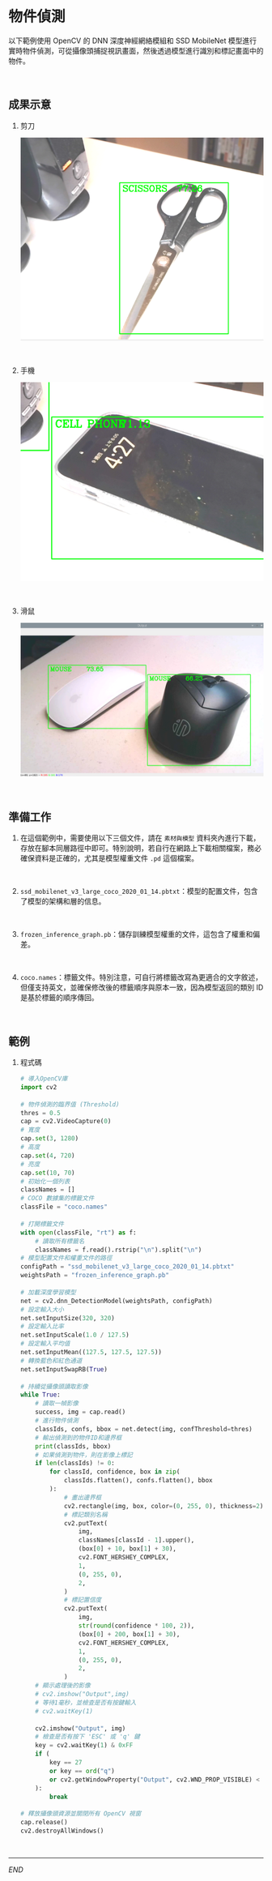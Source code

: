 # 物件偵測

以下範例使用 OpenCV 的 DNN 深度神經網絡模組和 SSD MobileNet 模型進行實時物件偵測，可從攝像頭捕捉視訊畫面，然後透過模型進行識別和標記畫面中的物件。

<br>

## 成果示意

1. 剪刀

    ![](images/img_04.png)

<br>

2. 手機

    ![](images/img_05.png)

<br>

3. 滑鼠

    ![](images/img_14.png)

<br>

## 準備工作

1. 在這個範例中，需要使用以下三個文件，請在 `素材與模型` 資料夾內進行下載，存放在腳本同層路徑中即可。特別說明，若自行在網路上下載相關檔案，務必確保資料是正確的，尤其是模型權重文件 `.pd` 這個檔案。

<br>

2. `ssd_mobilenet_v3_large_coco_2020_01_14.pbtxt`：模型的配置文件，包含了模型的架構和層的信息。

<br>

3. `frozen_inference_graph.pb`：儲存訓練模型權重的文件，這包含了權重和偏差。

<br>

4. `coco.names`：標籤文件。特別注意，可自行將標籤改寫為更適合的文字敘述，但僅支持英文，並確保修改後的標籤順序與原本一致，因為模型返回的類別 ID 是基於標籤的順序傳回。

<br>

## 範例

1. 程式碼

    ```python
    # 導入OpenCV庫
    import cv2

    # 物件偵測的臨界值 (Threshold)
    thres = 0.5
    cap = cv2.VideoCapture(0)
    # 寬度
    cap.set(3, 1280)
    # 高度
    cap.set(4, 720)
    # 亮度
    cap.set(10, 70)
    # 初始化一個列表
    classNames = []
    # COCO 數據集的標籤文件
    classFile = "coco.names"

    # 打開標籤文件
    with open(classFile, "rt") as f:
        # 讀取所有標籤名
        classNames = f.read().rstrip("\n").split("\n")
    # 模型配置文件和權重文件的路徑
    configPath = "ssd_mobilenet_v3_large_coco_2020_01_14.pbtxt"
    weightsPath = "frozen_inference_graph.pb"

    # 加載深度學習模型
    net = cv2.dnn_DetectionModel(weightsPath, configPath)
    # 設定輸入大小
    net.setInputSize(320, 320)
    # 設定輸入比率
    net.setInputScale(1.0 / 127.5)
    # 設定輸入平均值
    net.setInputMean((127.5, 127.5, 127.5))
    # 轉換藍色和紅色通道
    net.setInputSwapRB(True)

    # 持續從攝像頭讀取影像
    while True:
        # 讀取一幀影像
        success, img = cap.read()
        # 進行物件偵測
        classIds, confs, bbox = net.detect(img, confThreshold=thres)
        # 輸出偵測到的物件ID和邊界框
        print(classIds, bbox)
        # 如果偵測到物件，則在影像上標記
        if len(classIds) != 0:
            for classId, confidence, box in zip(
                classIds.flatten(), confs.flatten(), bbox
            ):
                # 畫出邊界框
                cv2.rectangle(img, box, color=(0, 255, 0), thickness=2)
                # 標記類別名稱
                cv2.putText(
                    img,
                    classNames[classId - 1].upper(),
                    (box[0] + 10, box[1] + 30),
                    cv2.FONT_HERSHEY_COMPLEX,
                    1,
                    (0, 255, 0),
                    2,
                )
                # 標記置信度
                cv2.putText(
                    img,
                    str(round(confidence * 100, 2)),
                    (box[0] + 200, box[1] + 30),
                    cv2.FONT_HERSHEY_COMPLEX,
                    1,
                    (0, 255, 0),
                    2,
                )
        # 顯示處理後的影像
        # cv2.imshow("Output",img)
        # 等待1毫秒，並檢查是否有按鍵輸入
        # cv2.waitKey(1)

        cv2.imshow("Output", img)
        # 檢查是否有按下 'ESC' 或 'q' 鍵
        key = cv2.waitKey(1) & 0xFF
        if (
            key == 27
            or key == ord("q")
            or cv2.getWindowProperty("Output", cv2.WND_PROP_VISIBLE) < 1
        ):
            break

    # 釋放攝像頭資源並關閉所有 OpenCV 視窗
    cap.release()
    cv2.destroyAllWindows()

    ```


<br>

---

_END_